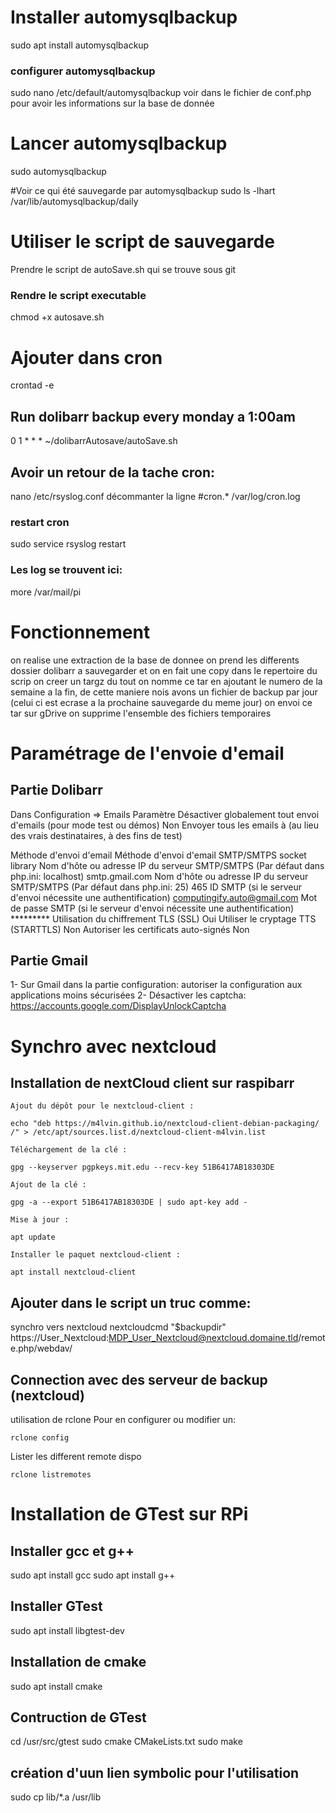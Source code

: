 # Installer automysqlbackup
sudo apt install automysqlbackup
### configurer automysqlbackup
sudo nano /etc/default/automysqlbackup
voir dans le fichier de conf.php pour avoir les informations sur la base de donnée

# Lancer automysqlbackup
sudo automysqlbackup

#Voir ce qui été sauvegarde par automysqlbackup
sudo ls -lhart /var/lib/automysqlbackup/daily
# Utiliser le script de sauvegarde
Prendre le script de autoSave.sh qui se trouve sous git
### Rendre le script executable
chmod +x autosave.sh

# Ajouter dans cron
crontad -e
## Run dolibarr backup every monday a 1:00am
0 1 * * * ~/dolibarrAutosave/autoSave.sh
## Avoir un retour de la tache cron:
 nano /etc/rsyslog.conf
 décommanter la ligne #cron.*     /var/log/cron.log
 ### restart cron
 sudo service rsyslog restart
 ### Les log se trouvent ici:
 more /var/mail/pi

# Fonctionnement
on realise une extraction de la base de donnee
on prend les differents dossier dolibarr a sauvegarder et on en fait une copy dans le repertoire du scrip
on creer un targz du tout
on nomme ce tar en ajoutant le numero de la semaine a la fin, de cette maniere nois avons un fichier de backup par jour (celui ci est ecrase a la prochaine sauvegarde du meme jour)
on envoi ce tar sur gDrive
on supprime l'ensemble des fichiers temporaires


# Paramétrage de l'envoie d'email
## Partie Dolibarr
Dans Configuration => Emails
Paramètre
Désactiver globalement tout envoi d'emails (pour mode test ou démos)	Non
Envoyer tous les emails à (au lieu des vrais destinataires, à des fins de test)	

Méthode d'envoi d'email	
Méthode d'envoi d'email	SMTP/SMTPS socket library
Nom d'hôte ou adresse IP du serveur SMTP/SMTPS (Par défaut dans php.ini: localhost)	smtp.gmail.com
Nom d'hôte ou adresse IP du serveur SMTP/SMTPS (Par défaut dans php.ini: 25)	465
ID SMTP (si le serveur d'envoi nécessite une authentification)	computingify.auto@gmail.com
Mot de passe SMTP (si le serveur d'envoi nécessite une authentification)	*********
Utilisation du chiffrement TLS (SSL)	Oui
Utiliser le cryptage TTS (STARTTLS)	Non
Autoriser les certificats auto-signés	Non

## Partie Gmail
1- Sur Gmail dans la partie configuration: autoriser la configuration aux applications moins sécurisées
2- Désactiver les captcha: https://accounts.google.com/DisplayUnlockCaptcha


# Synchro avec nextcloud
## Installation de nextCloud client sur raspibarr
    Ajout du dépôt pour le nextcloud-client :

    echo "deb https://m4lvin.github.io/nextcloud-client-debian-packaging/ /" > /etc/apt/sources.list.d/nextcloud-client-m4lvin.list

    Téléchargement de la clé :

    gpg --keyserver pgpkeys.mit.edu --recv-key 51B6417AB18303DE

    Ajout de la clé :

    gpg -a --export 51B6417AB18303DE | sudo apt-key add -

    Mise à jour :

    apt update

    Installer le paquet nextcloud-client :

    apt install nextcloud-client
## Ajouter dans le script un truc comme:
synchro vers nextcloud
nextcloudcmd "$backupdir" https://User_Nextcloud:MDP_User_Nextcloud@nextcloud.domaine.tld/remote.php/webdav/

## Connection avec des serveur de backup (nextcloud)
utilisation de rclone
Pour en configurer ou modifier un:
```shell
rclone config
```
Lister les different remote dispo
```shell
rclone listremotes
```
# Installation de GTest sur RPi

## Installer gcc et g++
sudo apt install gcc
sudo apt install g++

## Installer GTest
sudo apt install libgtest-dev

## Installation de cmake
sudo apt install cmake

## Contruction de GTest
cd /usr/src/gtest
sudo cmake CMakeLists.txt
sudo make

## création d'uun lien symbolic pour l'utilisation
sudo cp lib/*.a /usr/lib



